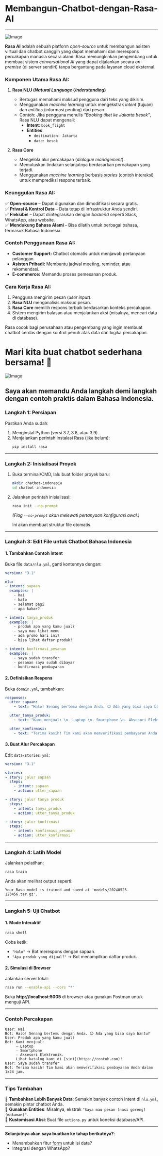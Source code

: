 # Membangun-Chatbot-dengan-Rasa-AI
---
![Image](https://github.com/user-attachments/assets/a6489aed-9dd6-42a4-ac00-7362f8110d52)

**Rasa AI** adalah sebuah platform *open-source* untuk membangun asisten virtual dan chatbot canggih yang dapat memahami dan merespons percakapan manusia secara alami. Rasa memungkinkan pengembang untuk membuat sistem *conversational AI* yang dapat dijalankan secara *on-premise* (di server sendiri) tanpa bergantung pada layanan cloud eksternal.

### **Komponen Utama Rasa AI:**
1. **Rasa NLU (*Natural Language Understanding*)**  
   - Bertugas memahami maksud pengguna dari teks yang dikirim.  
   - Menggunakan *machine learning* untuk mengekstrak *intent* (tujuan) dan *entities* (informasi penting) dari pesan.  
   - Contoh: Jika pengguna menulis *"Booking tiket ke Jakarta besok"*, Rasa NLU dapat mengenali:  
     - **Intent**: `book_flight`  
     - **Entities**:  
       - `destination: Jakarta`  
       - `date: besok`  

2. **Rasa Core**  
   - Mengelola alur percakapan (*dialogue management*).  
   - Memutuskan tindakan selanjutnya berdasarkan percakapan yang terjadi.  
   - Menggunakan *machine learning* berbasis *stories* (contoh interaksi) untuk memprediksi respons terbaik.  

### **Keunggulan Rasa AI:**
✅ **Open-source** – Dapat digunakan dan dimodifikasi secara gratis.  
✅ **Privasi & Kontrol Data** – Data tetap di infrastruktur Anda sendiri.  
✅ **Fleksibel** – Dapat diintegrasikan dengan *backend* seperti Slack, WhatsApp, atau website.  
✅ **Mendukung Bahasa Alami** – Bisa dilatih untuk berbagai bahasa, termasuk Bahasa Indonesia.  

### **Contoh Penggunaan Rasa AI:**
- **Customer Support:** Chatbot otomatis untuk menjawab pertanyaan pelanggan.  
- **Asisten Pribadi:** Membantu jadwal meeting, reminder, atau rekomendasi.  
- **E-commerce:** Memandu proses pemesanan produk.  

### **Cara Kerja Rasa AI:**
1. Pengguna mengirim pesan (*user input*).  
2. **Rasa NLU** menganalisis maksud pesan.  
3. **Rasa Core** memilih respons terbaik berdasarkan konteks percakapan.  
4. Sistem mengirim balasan atau menjalankan aksi (misalnya, mencari data di database).  

Rasa cocok bagi perusahaan atau pengembang yang ingin membuat chatbot cerdas dengan kontrol penuh atas data dan logika percakapan.  

# **Mari kita buat chatbot sederhana bersama!** 🚀
![Image](https://github.com/user-attachments/assets/3721df27-6c17-40eb-ac1c-29a0aab0b1fb)

 Saya akan memandu Anda langkah demi langkah dengan contoh praktis dalam Bahasa Indonesia.  
---

### **Langkah 1: Persiapan**  
Pastikan Anda sudah:  
1. Menginstal Python (versi 3.7, 3.8, atau 3.9).  
2. Menjalankan perintah instalasi Rasa (jika belum):  
   ```bash
   pip install rasa
   ```

---

### **Langkah 2: Inisialisasi Proyek**  
1. Buka terminal/CMD, lalu buat folder proyek baru:  
   ```bash
   mkdir chatbot-indonesia
   cd chatbot-indonesia
   ```
2. Jalankan perintah inisialisasi:  
   ```bash
   rasa init --no-prompt
   ```  
   *(Flag `--no-prompt` akan melewati pertanyaan konfigurasi awal.)*  

   Ini akan membuat struktur file otomatis.  

---

### **Langkah 3: Edit File untuk Chatbot Bahasa Indonesia**  
#### **1. Tambahkan Contoh Intent**  
Buka file `data/nlu.yml`, ganti kontennya dengan:  
```yaml
version: "3.1"

nlu:
- intent: sapaan
  examples: |
    - hai
    - halo
    - selamat pagi
    - apa kabar?

- intent: tanya_produk
  examples: |
    - produk apa yang kamu jual?
    - saya mau lihat menu
    - ada promo hari ini?
    - bisa lihat daftar produk?

- intent: konfirmasi_pesanan
  examples: |
    - saya sudah transfer
    - pesanan saya sudah dibayar
    - konfirmasi pembayaran
```

#### **2. Definisikan Respons**  
Buka `domain.yml`, tambahkan:  
```yaml
responses:
  utter_sapaan:
    - text: "Halo! Senang bertemu dengan Anda. 😊 Ada yang bisa saya bantu?"

  utter_tanya_produk:
    - text: "Kami menjual: \n- Laptop \n- Smartphone \n- Aksesori Elektronik. \nLihat katalog kami di [sini](https://contoh.com)!"

  utter_konfirmasi:
    - text: "Terima kasih! Tim kami akan memverifikasi pembayaran Anda dalam 1x24 jam."
```

#### **3. Buat Alur Percakapan**  
Edit `data/stories.yml`:  
```yaml
version: "3.1"

stories:
- story: jalur sapaan
  steps:
    - intent: sapaan
    - action: utter_sapaan

- story: jalur tanya produk
  steps:
    - intent: tanya_produk
    - action: utter_tanya_produk

- story: jalur konfirmasi
  steps:
    - intent: konfirmasi_pesanan
    - action: utter_konfirmasi
```

---

### **Langkah 4: Latih Model**  
Jalankan pelatihan:  
```bash
rasa train
```  
Anda akan melihat output seperti:  
```
Your Rasa model is trained and saved at 'models/20240525-123456.tar.gz'.
```

---

### **Langkah 5: Uji Chatbot**  
#### **1. Mode Interaktif**  
```bash
rasa shell
```  
Coba ketik:  
- `"Halo"` → Bot merespons dengan sapaan.  
- `"Apa produk yang dijual?"` → Bot menampilkan daftar produk.  

#### **2. Simulasi di Browser**  
Jalankan server lokal:  
```bash
rasa run --enable-api --cors "*"
```  
Buka **http://localhost:5005** di browser atau gunakan Postman untuk menguji API.  

---

### **Contoh Percakapan**  
```
User: Hai  
Bot: Halo! Senang bertemu dengan Anda. 😊 Ada yang bisa saya bantu?  
User: Produk apa yang kamu jual?  
Bot: Kami menjual:  
     - Laptop  
     - Smartphone  
     - Aksesori Elektronik.  
     Lihat katalog kami di [sini](https://contoh.com)!  
User: Saya sudah transfer  
Bot: Terima kasih! Tim kami akan memverifikasi pembayaran Anda dalam 1x24 jam.
```

---

### **Tips Tambahan**  
🔹 **Tambahkan Lebih Banyak Data**: Semakin banyak contoh intent di `nlu.yml`, semakin pintar chatbot Anda.  
🔹 **Gunakan Entities**: Misalnya, ekstrak `"Saya mau pesan [nasi goreng](makanan)"`.  
🔹 **Kustomisasi Aksi**: Buat file `actions.py` untuk koneksi database/API.  

---

**Selanjutnya akan saya buatkan ke tahap berikutnya?**:  
- Menambahkan fitur [form](https://rasa.com/docs/rasa/forms) untuk isi data?  
- Integrasi dengan WhatsApp?  

